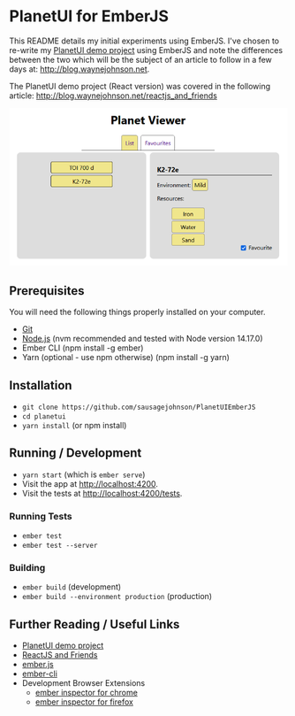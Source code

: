 # PlanetUI for EmberJS

This README details my initial experiments using EmberJS. I've chosen to re-write my [PlanetUI demo project](https://github.com/sausagejohnson/PlanetUI) using EmberJS and note the differences between the two which will be the subject of an article to follow in a few days at: http://blog.waynejohnson.net.

The PlanetUI demo project (React version) was covered in the following article: http://blog.waynejohnson.net/reactjs_and_friends

![PlanetUI in EmberJS](/screenshot.png)

## Prerequisites

You will need the following things properly installed on your computer.

* [Git](https://git-scm.com/)
* [Node.js](https://nodejs.org/) (nvm recommended and tested with Node version 14.17.0)
* Ember CLI (npm install -g ember)
* Yarn (optional - use npm otherwise) (npm install -g yarn)

## Installation

* `git clone https://github.com/sausagejohnson/PlanetUIEmberJS` 
* `cd planetui`
* `yarn install` (or npm install)

## Running / Development

* `yarn start` (which is `ember serve`)
* Visit the app at [http://localhost:4200](http://localhost:4200).
* Visit the tests at [http://localhost:4200/tests](http://localhost:4200/tests).

### Running Tests

* `ember test`
* `ember test --server`

### Building

* `ember build` (development)
* `ember build --environment production` (production)

## Further Reading / Useful Links

* [PlanetUI demo project](https://github.com/sausagejohnson/PlanetUI)
* [ReactJS and Friends](http://blog.waynejohnson.net/reactjs_and_friends)
* [ember.js](https://emberjs.com/)
* [ember-cli](https://cli.emberjs.com/release/)
* Development Browser Extensions
  * [ember inspector for chrome](https://chrome.google.com/webstore/detail/ember-inspector/bmdblncegkenkacieihfhpjfppoconhi)
  * [ember inspector for firefox](https://addons.mozilla.org/en-US/firefox/addon/ember-inspector/)
